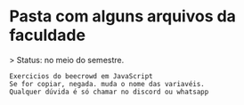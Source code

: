 <h1>Pasta com alguns arquivos da faculdade</h1>
> Status: no meio do semestre.

```
Exercicios do beecrowd em JavaScript
Se for copiar, negada. muda o nome das variavéis.
Qualquer dúvida é só chamar no discord ou whatsapp

```
